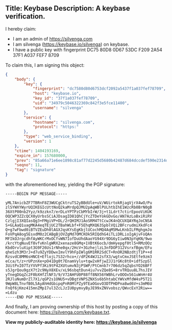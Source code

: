 Title: Keybase
Description: A keybase verification.
---

I hereby claim:

  * I am an admin of https://silvenga.com
  * I am silvenga (https://keybase.io/silvenga) on keybase.
  * I have a public key with fingerprint DC75 80D8 0D67 53DC F209  2A54 37F1 A037 FEF7 8709

To claim this, I am signing this object:

```json
{
    "body": {
        "key": {
            "fingerprint": "dc7580d80d6753dcf2092a5437f1a037fef78709",
            "host": "keybase.io",
            "key_id": "37f1a037fef78709",
            "uid": "34979c5046322369c842f3e5fce11400",
            "username": "silvenga"
        },
        "service": {
            "hostname": "silvenga.com",
            "protocol": "https:"
        },
        "type": "web_service_binding",
        "version": 1
    },
    "ctime": 1404193169,
    "expire_in": 157680000,
    "prev": "85a66a71e6ee1898c81af77d2245d5680b42487d684dccdef590e2314d3963a2",
    "seqno": 11,
    "tag": "signature"
}
```

with the aforementioned key, yielding the PGP signature:

```
-----BEGIN PGP MESSAGE-----

yML7AnicbZF7TBRnF8Z3WUCgCktruTS2yBBdUle+uV/WUirtokRjagVjrX4wO/Pu
zlSYWXYWyrUQIKEGIcUttNoQ2kaMrdpQJMU2pAqWBlPULhtbIhE1WzcRb0BrN0gB
36XtP00nb2Yyz/k9zzkn7/erDLoYPTPzCbMYbIrW/3j+t1Ldrt7ctirEpooViKUK
OQCWP3ZZcQCX0yUrbsSCiAJDsagID81QhCjYcZTDeYokGDvGo/AN7AzLoBxiRiRV
CzlgjI3XQIasQg3+FMgiVP+DL/2rQHIMJ1AoSRM4TtCcwJK4nQCUXQAYRqJoCNSA
S+GLAaQ1uagMKA4eqTEjUC2TBahWLbf+F5EhqMXQ63SpblVQi2BFcrudmiXkdFc4
Q+g7wFbwd0iBTVZEuDh0lAGXJqsKYsEgKbjlUCochMQ4AqM5MwLKnbILFMghgmJo
FoVPqA8og5EsxdM0z2CABgBjOVZgMd7OMCKOk5RIQdhG4iTLiDRLioIgAjvFoQAn
MFIkOJrgcdhfAyWKCrMxOCfvWN7IofDuUhdAaoYG94Xr9DG6yIiw0N3pYqKN/9wo
/krcYtqNuvEf8vfvKnlgWRX2xenaze8GMq+1VBtK6ocb/dmHyepgf0tl5+RMzOOz
KbdOrvluXipt3G9F26Us1rNhe0qx/2HcV+3GzhejlzL3nfDOP312VsrxfBgm/EFu
qheSzh3M3rJ+d7u9ZyYDDwxImvlY9hFpIWlg6M1RR2SdCT+RnOR2NBzdtjT1P++d
RzsvdC8MM6sHNCE+EflojL7S32rhco+//dP2K4WJ12sfX3/wgtvCmxJSEtfe9zm3
eCca/t/z+rUPznXe+pO41Dg0t7EnamVylu+tqw2xHfjwZJJ1rGKc8tO+idfSzpSl
3UitPxI07TzYVVPf3Ki9tP42XUtumvN3jPSWP/PtCmnb7r706dz5qZqbsYO26BFf
s5JgrQou9gzX7t2c9NyX8XEv/xL96sbqtDun4iu7vvZQe8S+8rvTRQuu8L7hsJIV
yTnegDGqZc2F0bXHfZlNF3/9/V72AHFU0P88ff8NX56YWBhLrvOOOx561uWnHr4U
2RJluNumDrZl7X1/qGP2s1ONU5+vDBqtVNPSZNXSs6b5htabCYWVxMfdW4sP5T21
9WpW8LTnvfB0L5AyAhHdGbipqPnR0MlPZy9TEaOGovO3DTPHDPna8wd6V+s3mM6U
FnQf6jKmz415mnZMp17ul3ZcLJzIU0pymvyByJE99xZNVvobsz/QWvcExY2Riw==
=Ldzu
-----END PGP MESSAGE-----
```

And finally, I am proving ownership of this host by posting a copy of this document here: <a href="https://silvenga.com/keybase.txt" alt class="disable-ajax">https://silvenga.com/keybase.txt</a>.

**View my publicly-auditable identity here: https://keybase.io/silvenga**